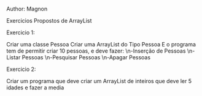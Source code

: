 Author: Magnon

Exercicios Propostos de ArrayList

Exercicio 1:


Criar uma classe Pessoa
Criar uma ArrayList do Tipo Pessoa
E o programa tem de permitir criar 10 pessoas, e deve fazer:
  \n-Inserção de Pessoas
  \n-Listar Pessoas
  \n-Pesquisar Pessoas
  \n-Apagar Pessoas
  

Exercicio 2:

Criar um programa que deve criar um ArrayList de inteiros que deve ler 5 idades
e fazer a media
